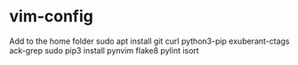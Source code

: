 # vim-config

Add to the home folder
  sudo apt install git curl python3-pip exuberant-ctags ack-grep
  sudo pip3 install pynvim flake8 pylint isort
